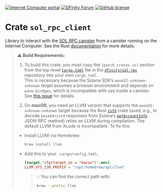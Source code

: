 [![Internet Computer portal](https://img.shields.io/badge/InternetComputer-grey?logo=internet%20computer&style=for-the-badge)](https://internetcomputer.org)
[![DFinity Forum](https://img.shields.io/badge/help-post%20on%20forum.dfinity.org-blue?style=for-the-badge)](https://forum.dfinity.org/t/sol-rpc-canister/41896)
[![GitHub license](https://img.shields.io/badge/license-Apache%202.0-blue.svg?logo=apache&style=for-the-badge)](LICENSE)

# Crate `sol_rpc_client`

Library to interact with the [SOL RPC canister](https://github.com/dfinity/sol-rpc-canister/) from a canister running on
the Internet Computer.
See the Rust [documentation](https://docs.rs/sol_rpc_client) for more details.

> ⚠️ **Build Requirements:**
>
> 1. To build this crate, you must copy the `[patch.crates-io]` section from the top-level [`Cargo.toml`](https://github.com/dfinity/sol-rpc-canister/blob/main/Cargo.toml) file in the [`dfinity/sol-rpc`](https://github.com/dfinity/sol-rpc-canister/) repository into your own `Cargo.toml`.  
> This is necessary because the Solana SDK’s `wasm32-unknown-unknown` target assumes a browser environment and depends on `wasm-bindgen`, which is incompatible with use inside a canister.  
> See [this issue](https://github.com/anza-xyz/solana-sdk/issues/117) for details.
>
> 2. On **macOS**, you need an LLVM version that supports the `wasm32-unknown-unknown` target because the Rust [`zstd`](https://docs.rs/zstd/latest/zstd/) crate (used, e.g., to decode `base64+zstd` responses from Solana’s [`getAccountInfo`](https://solana.com/de/docs/rpc/http/getaccountinfo) JSON-RPC method) relies on LLVM during compilation. The default LLVM from Xcode is incompatible. To fix this:
>   * Install LLVM via Homebrew:
>     ```sh
>     brew install llvm
>     ```
>   * Add this to your `.cargo/config.toml`:
>     ```toml
>     [target.'cfg(target_os = "macos")'.env]
>     LLVM_SYS_130_PREFIX = "/opt/homebrew/opt/llvm"
>     ```
>     > 💡 You can find the correct path with:
>     >    ```sh
>     >    brew --prefix llvm
>     >    ```